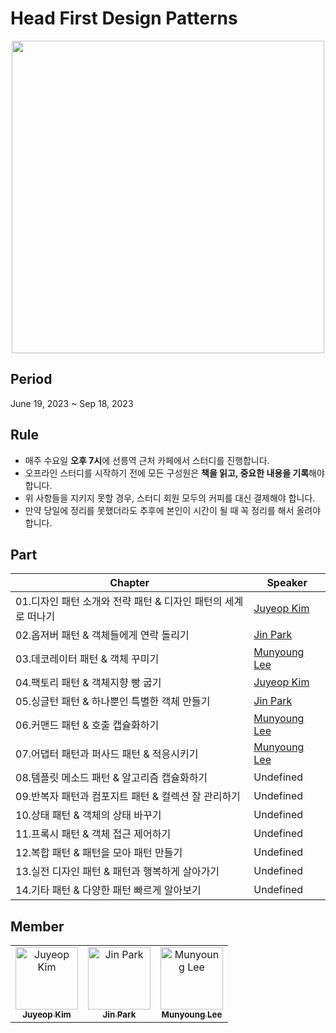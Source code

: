 # Head First Design Patterns
<p align="center">
<img height=500 src=https://github.com/Gong-Boo/head-first-design-patterns/assets/50200481/747fe310-7dba-434a-a92c-33f7214ddfa2 />
</p>

## Period
June 19, 2023 ~ Sep 18, 2023

## Rule
- 매주 수요일 **오후 7시**에 선릉역 근처 카페에서 스터디를 진행합니다.
- 오프라인 스터디를 시작하기 전에 모든 구성원은 **책을 읽고, 중요한 내용을 기록**해야 합니다.
- 위 사항들을 지키지 못할 경우, 스터디 회원 모두의 커피를 대신 결제해야 합니다.
- 만약 당일에 정리를 못했더라도 추후에 본인이 시간이 될 때 꼭 정리를 해서 올려야 합니다.

## Part
|Chapter|Speaker|
|---|---|
|01.디자인 패턴 소개와 전략 패턴 & 디자인 패턴의 세계로 떠나기|<a href="https://github.com/juyeop03">Juyeop Kim</a>|
|02.옵저버 패턴 & 객체들에게 연락 돌리기|<a href="https://github.com/ParkJin0318">Jin Park</a>|
|03.데코레이터 패턴 & 객체 꾸미기|<a href="https://github.com/munyoung03">Munyoung Lee</a>|
|04.팩토리 패턴 & 객체지향 빵 굽기|<a href="https://github.com/juyeop03">Juyeop Kim</a>|
|05.싱글턴 패턴 & 하나뿐인 특별한 객체 만들기|<a href="https://github.com/ParkJin0318">Jin Park</a>|
|06.커맨드 패턴 & 호출 캡슐화하기|<a href="https://github.com/munyoung03">Munyoung Lee</a>|
|07.어댑터 패턴과 퍼사드 패턴 & 적응시키기|<a href="https://github.com/munyoung03">Munyoung Lee</a>|
|08.템플릿 메소드 패턴 & 알고리즘 캡슐화하기|Undefined|
|09.반복자 패턴과 컴포지트 패턴 & 컬렉션 잘 관리하기|Undefined|
|10.상태 패턴 & 객체의 상태 바꾸기|Undefined|
|11.프록시 패턴 & 객체 접근 제어하기|Undefined|
|12.복합 패턴 & 패턴을 모아 패턴 만들기|Undefined|
|13.실전 디자인 패턴 & 패턴과 행복하게 살아가기|Undefined|
|14.기타 패턴 & 다양한 패턴 빠르게 알아보기|Undefined|

## Member
<table>
  <tbody>
    <tr>
      <td align="center">
        <a href="https://github.com/juyeop03"><img src="https://avatars.githubusercontent.com/u/49600974?v=4" width="100px;" alt="Juyeop Kim"/>
        <br/>
        <sub><b>Juyeop Kim</b></sub>
        </a>
        <br/>
      </td>
      <td align="center">
        <a href="https://github.com/ParkJin0318"><img src="https://avatars.githubusercontent.com/u/50200481?v=4" width="100px;" alt="Jin Park"/>
        <br/>
        <sub><b>Jin Park</b></sub>
        </a>
        <br/>
      </td>
      <td align="center">
        <a href="https://github.com/munyoung03"><img src="https://avatars.githubusercontent.com/u/54434010?v=4" width="100px;" alt="Munyoung Lee"/>
        <br/>
        <sub><b>Munyoung Lee</b></sub>
        </a>
        <br/>
      </td>
    </tr>
  </tbody>
</table>

